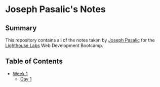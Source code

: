 # Joseph Pasalic's Notes

## Summary 

This repository contains all of the notes taken by [Joseph Pasalic](https://github.com/joeypasalic) for the [Lighthouse Labs](https://www.lighthouselabs.ca/) Web Development Bootcamp.

## Table of Contents
* [Week 1](/Week_1)
  * [Day 1](/Week_1/Day_1)

